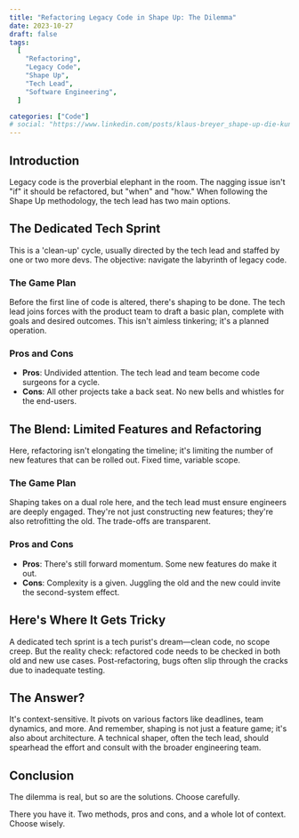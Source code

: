 ```yaml
---
title: "Refactoring Legacy Code in Shape Up: The Dilemma"
date: 2023-10-27
draft: false
tags:
  [
    "Refactoring",
    "Legacy Code",
    "Shape Up",
    "Tech Lead",
    "Software Engineering",
  ]

categories: ["Code"]
# social: "https://www.linkedin.com/posts/klaus-breyer_shape-up-die-kunst-st%C3%A4ndiger-risikominimierung-activity-7064498077511868416-_t9i"
---
```


## Introduction

Legacy code is the proverbial elephant in the room. The nagging issue isn't "if" it should be refactored, but "when" and "how." When following the Shape Up methodology, the tech lead has two main options.

## The Dedicated Tech Sprint

This is a 'clean-up' cycle, usually directed by the tech lead and staffed by one or two more devs. The objective: navigate the labyrinth of legacy code.

### The Game Plan

Before the first line of code is altered, there's shaping to be done. The tech lead joins forces with the product team to draft a basic plan, complete with goals and desired outcomes. This isn't aimless tinkering; it's a planned operation.

### Pros and Cons

- **Pros**: Undivided attention. The tech lead and team become code surgeons for a cycle.
- **Cons**: All other projects take a back seat. No new bells and whistles for the end-users.

## The Blend: Limited Features and Refactoring

Here, refactoring isn't elongating the timeline; it's limiting the number of new features that can be rolled out. Fixed time, variable scope.

### The Game Plan

Shaping takes on a dual role here, and the tech lead must ensure engineers are deeply engaged. They're not just constructing new features; they're also retrofitting the old. The trade-offs are transparent.

### Pros and Cons

- **Pros**: There's still forward momentum. Some new features do make it out.
- **Cons**: Complexity is a given. Juggling the old and the new could invite the second-system effect.

## Here's Where It Gets Tricky

A dedicated tech sprint is a tech purist's dream—clean code, no scope creep. But the reality check: refactored code needs to be checked in both old and new use cases. Post-refactoring, bugs often slip through the cracks due to inadequate testing.

## The Answer?

It's context-sensitive. It pivots on various factors like deadlines, team dynamics, and more. And remember, shaping is not just a feature game; it's also about architecture. A technical shaper, often the tech lead, should spearhead the effort and consult with the broader engineering team.

## Conclusion

The dilemma is real, but so are the solutions. Choose carefully.

There you have it. Two methods, pros and cons, and a whole lot of context. Choose wisely.

